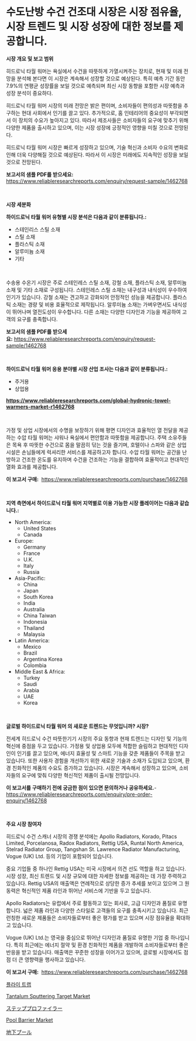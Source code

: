<p><h1>수도난방 수건 건조대 시장은 시장 점유율, 시장 트렌드 및 시장 성장에 대한 정보를 제공합니다.</h1></p><p><strong>시장 개요 및 보고 범위</strong></p>
<p><p>히드로닉 타월 워머는 욕실에서 수건을 따뜻하게 가열시켜주는 장치로, 현재 및 미래 전망을 분석해 본다면 이 시장은 계속해서 성장할 것으로 예상된다. 특히 예측 기간 동안 7.9%의 연평균 성장률을 보일 것으로 예측되며 최신 시장 동향을 포함한 시장 예측과 성장 분석이 중요하다.</p><p>히드로닉 타월 워머 시장의 미래 전망은 밝은 편이며, 소비자들이 편의성과 따뜻함을 추구하는 현대 사회에서 인기를 끌고 있다. 추가적으로, 홈 인테리어의 중요성이 부각되면서 이 장치의 수요가 높아지고 있다. 따라서 제조사들은 소비자들의 요구에 맞추기 위해 다양한 제품을 출시하고 있으며, 이는 시장 성장에 긍정적인 영향을 미칠 것으로 전망된다.</p><p>히드로닉 타월 워머 시장은 빠르게 성장하고 있으며, 기술 혁신과 소비자 수요의 변화로 인해 더욱 다양해질 것으로 예상된다. 따라서 이 시장은 미래에도 지속적인 성장을 보일 것으로 전망된다.</p></p>
<p><strong>보고서의 샘플 PDF를 받으세요:</strong> <a href="https://www.reliableresearchreports.com/enquiry/request-sample/1462768">https://www.reliableresearchreports.com/enquiry/request-sample/1462768</a></p>
<p>&nbsp;</p>
<p><strong>시장 세분화</strong></p>
<p><strong>하이드로닉 타월 워머 유형별 시장 분석은 다음과 같이 분류됩니다.:</strong></p>
<p><ul><li>스테인리스 스틸 소재</li><li>스틸 소재</li><li>플라스틱 소재</li><li>알루미늄 소재</li><li>기타</li></ul></p>
<p>&nbsp;</p>
<p><p>수송용 수온기 시장은 주로 스테인레스 스틸 소재, 강철 소재, 플라스틱 소재, 알루미늄 소재 및 기타 소재로 구성됩니다. 스테인레스 스틸 소재는 내구성과 내식성이 우수하여 인기가 있습니다. 강철 소재는 견고하고 강화되어 안정적인 성능을 제공합니다. 플라스틱 소재는 경량 및 비용 효율적으로 제작됩니다. 알루미늄 소재는 가벼우면서도 내식성이 뛰어나며 열전도성이 우수합니다. 다른 소재는 다양한 디자인과 기능을 제공하여 고객의 요구를 충족합니다.</p></p>
<p><strong>보고서의 샘플 PDF를 받으세요:</strong>&nbsp;<a href="https://www.reliableresearchreports.com/enquiry/request-sample/1462768">https://www.reliableresearchreports.com/enquiry/request-sample/1462768</a></p>
<p>&nbsp;</p>
<p><strong> 하이드로닉 타월 워머 응용 분야별 시장 산업 조사는 다음과 같이 분류됩니다.:</strong></p>
<p><ul><li>주거용</li><li>상업용</li></ul></p>
<p><strong><a href="https://www.reliableresearchreports.com/global-hydronic-towel-warmers-market-r1462768">https://www.reliableresearchreports.com/global-hydronic-towel-warmers-market-r1462768</a></strong></p>
<p>&nbsp;</p>
<p><p>가정 및 상업 시장에서의 수명을 보장하기 위해 평면 디자인과 효율적인 열 전달을 제공하는 수압 타월 워머는 샤워나 욕실에서 편안함과 따뜻함을 제공합니다. 주택 소유주들은 목욕 후 따뜻한 수건으로 몸을 말끔히 닦는 것을 즐기며, 호텔이나 스파와 같은 상업 시설은 손님들에게 럭셔리한 서비스를 제공하고자 합니다. 수압 타월 워머는 공간을 난방하고 건조한 온도를 유지하며 수건을 건조하는 기능을 결합하여 효율적이고 현대적인 열화 효과를 제공합니다.</p></p>
<p><strong>이 보고서 구매:</strong>&nbsp; <a href="https://www.reliableresearchreports.com/purchase/1462768">https://www.reliableresearchreports.com/purchase/1462768</a></p>
<p>&nbsp;</p>
<p><strong>지역 측면에서 하이드로닉 타월 워머 지역별로 이용 가능한 시장 플레이어는 다음과 같습니다.:</strong></p>
<p><ul>
    <li>
        North America:
        <ul>
            <li>United States</li>
            <li>Canada</li>
        </ul>
    </li>
    <li>
        Europe:
        <ul>
            <li>Germany</li>
            <li>France</li>
            <li>U.K.</li>
            <li>Italy</li>
            <li>Russia</li>
        </ul>
    </li>
    <li>
        Asia-Pacific:
        <ul>
            <li>China</li>
            <li>Japan</li>
            <li>South Korea</li>
            <li>India</li>
            <li>Australia</li>
            <li>China Taiwan</li>
            <li>Indonesia</li>
            <li>Thailand</li>
            <li>Malaysia</li>
        </ul>
    </li>
    <li>
        Latin America:
        <ul>
            <li>Mexico</li>
            <li>Brazil</li>
            <li>Argentina Korea</li>
            <li>Colombia</li>
        </ul>
    </li>
    <li>
        Middle East & Africa:
        <ul>
            <li>Turkey</li>
            <li>Saudi</li>
            <li>Arabia</li>
            <li>UAE</li>
            <li>Korea</li>
        </ul>
    </li>
    </ul></p>
<p>&nbsp;</p>
<p><strong>글로벌 하이드로닉 타월 워머 의 새로운 트렌드는 무엇입니까? 시장?</strong></p>
<p><p>전세계 히드로닉 수건 따뜻한기기 시장의 주요 동향과 현재 트렌드는 디자인 및 기능의 혁신에 중점을 두고 있습니다. 가정용 및 상업용 모두에 적합한 슬림하고 현대적인 디자인이 인기를 끌고 있으며, 에너지 효율성 및 스마트 기능을 갖춘 제품들이 주목을 받고 있습니다. 또한 사용자 경험을 개선하기 위한 새로운 기술과 소재가 도입되고 있으며, 환경 친화적인 제품의 수요도 증가하고 있습니다. 시장은 계속해서 성장하고 있으며, 소비자들의 요구에 맞춰 다양한 혁신적인 제품이 출시될 전망입니다.</p></p>
<p><strong>이 보고서를 구매하기 전에 궁금한 점이 있으면 문의하거나 공유하세요.</strong>- <a href="https://www.reliableresearchreports.com/enquiry/pre-order-enquiry/1462768">https://www.reliableresearchreports.com/enquiry/pre-order-enquiry/1462768</a></p>
<p>&nbsp;</p>
<p><strong>주요 시장 참여자</strong></p>
<p><p>히드로닉 수건 스캐너 시장의 경쟁 분석에는 Apollo Radiators, Korado, Pitacs Limited, Porcelanosa, Radox Radiators, Rettig USA, Runtal North America, Stelrad Radiator Group, Tangshan St. Lawrence Radiator Manufacturing, Vogue (UK) Ltd. 등의 기업이 포함되어 있습니다. </p><p>중요 기업들 중 하나인 Rettig USA는 미국 시장에서 의견 선도 역할을 하고 있습니다. 시장 성장, 최신 트렌드 및 시장 규모에 대한 자세한 정보를 제공하는 데 가장 주력하고 있습니다. Rettig USA의 매출액은 연례적으로 상당한 증가 추세를 보이고 있으며 그 원동력은 혁신적인 제품 라인과 뛰어난 서비스에 기반을 두고 있습니다.</p><p>Apollo Radiators는 유럽에서 주로 활동하고 있는 회사로, 고급 디자인과 품질로 유명합니다. 넓은 제품 라인과 다양한 스타일로 고객들의 요구를 충족시키고 있습니다. 최근 런칭한 새로운 제품들은 소비자들로부터 좋은 평가를 받고 있으며 시장 점유율을 확대하고 있습니다.</p><p>Vogue (UK) Ltd.는 영국을 중심으로 뛰어난 디자인과 품질로 유명한 기업 중 하나입니다. 특히 최근에는 에너지 절약 및 환경 친화적인 제품을 개발하여 소비자들로부터 좋은 반응을 받고 있습니다. 매출액은 꾸준한 성장을 이어가고 있으며, 글로벌 시장에서도 점점 더 큰 영향력을 행사하고 있습니다.</p></p>
<p><strong>이 보고서 구매:</strong>&nbsp;&nbsp;<a href="https://www.reliableresearchreports.com/purchase/1462768">https://www.reliableresearchreports.com/purchase/1462768</a></p>
<p><p><a href="https://github.com/vskv4779xr1/Market-Research-Report-List-1/blob/main/567681530690.md">플라이 트랩</a></p><p><a href="https://issuu.com/reportprime-2/docs/tantalum-sputtering-target-market-size-2030.pptx">Tantalum Sputtering Target Market</a></p><p><a href="https://github.com/mcbeesbxa270/Market-Research-Report-List-1/blob/main/650297433339.md">ステッププロファイラー</a></p><p><a href="https://github.com/seekum/Market-Research-Report-List-2/blob/main/pool-barrier-market.md">Pool Barrier Market</a></p><p><a href="https://github.com/EmoryYundt1935/Market-Research-Report-List-1/blob/main/526931433340.md">地下プール</a></p></p>